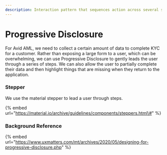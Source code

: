```yaml
---
description: Interaction pattern that sequences action across several screens
---
```


# Progressive Disclosure

For Avid AML, we need to collect a certain amount of data to complete KYC for a customer. Rather than exposing a large form to a user, which can be overwhelming, we can use Progressive Disclosure to gently leads the user through a series of steps. We can also allow the user to partially complete their data and then highlight things that are missing when they return to the application.

### Stepper

We use the material stepper to lead a user through steps.

{% embed url="https://material.io/archive/guidelines/components/steppers.html\#" %}

### Background Reference

{% embed url="https://www.uxmatters.com/mt/archives/2020/05/designing-for-progressive-disclosure.php" %}






